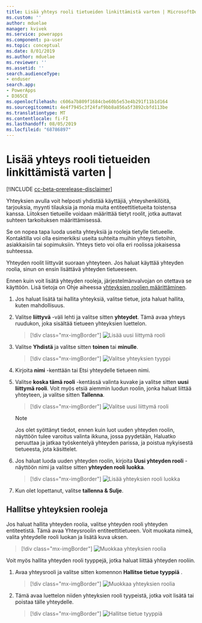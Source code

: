 ```yaml
---
title: Lisää yhteys rooli tietueiden linkittämistä varten | MicrosoftDocs
ms.custom: ''
author: mduelae
manager: kvivek
ms.service: powerapps
ms.component: pa-user
ms.topic: conceptual
ms.date: 8/01/2019
ms.author: mduelae
ms.reviewer: ''
ms.assetid: ''
search.audienceType:
- enduser
search.app:
- PowerApps
- D365CE
ms.openlocfilehash: c606a7b809f1684cbe60b5e53e4b291f11b1d164
ms.sourcegitcommit: 4e4f7945c3f24faf9bb8a856a5f3892cbfd113be
ms.translationtype: MT
ms.contentlocale: fi-FI
ms.lasthandoff: 08/05/2019
ms.locfileid: "68786897"
---
```

# <a name="add-a-connection-role-to-to-link-records-to-each-other"></a>Lisää yhteys rooli tietueiden linkittämistä varten |

[!INCLUDE [cc-beta-prerelease-disclaimer](../includes/cc-beta-prerelease-disclaimer.md)]

Yhteyksien avulla voit helposti yhdistää käyttäjiä, yhteyshenkilöitä, tarjouksia, myynti tilauksia ja monia muita entiteettitietueita toistensa kanssa. Liitoksen tietueille voidaan määrittää tietyt roolit, jotka auttavat suhteen tarkoituksen määrittämisessä.

Se on nopea tapa luoda useita yhteyksiä ja rooleja tietylle tietueelle. Kontaktilla voi olla esimerkiksi useita suhteita muihin yhteys tietoihin, asiakkaisiin tai sopimuksiin. Yhteys tieto voi olla eri roolissa jokaisessa suhteessa.

Yhteyden roolit liittyvät suoraan yhteyteen. Jos haluat käyttää yhteyden roolia, sinun on ensin lisättävä yhteyden tietueeseen.

Ennen kuin voit lisätä yhteyden rooleja, järjestelmänvalvojan on otettava se käyttöön. Lisä tietoja on Ohje aiheessa [yhteyksien roolien määrittäminen](https://docs.microsoft.com/en-us/powerapps/maker/common-data-service/configure-connection-roles).

1. Jos haluat lisätä tai hallita yhteyksiä, valitse tietue, jota haluat hallita, kuten mahdollisuus.  
2. Valitse **liittyvä** -väli lehti ja valitse sitten **yhteydet**. Tämä avaa yhteys ruudukon, joka sisältää tietueen yhteyksien luettelon.

    > [!div class="mx-imgBorder"]
    > ![Lisää uusi liittymä rooli](media/connection1.png "Lisää uusi liittymä rooli") 

3. Valitse **Yhdistä** ja valitse sitten **toinen** tai **minulle**.

    > [!div class="mx-imgBorder"]
    > ![Valitse yhteyksien tyyppi](media/connection2.png "Valitse yhteyksien tyyppi") 
  
4. Kirjoita **nimi** -kenttään tai Etsi yhteydelle tietueen nimi.

5. Valitse **koska tämä rooli** -kentässä valinta kuvake ja valitse sitten **uusi liittymä rooli**. Voit myös etsiä aiemmin luodun roolin, jonka haluat liittää yhteyteen, ja valitse sitten **Tallenna**.

    > [!div class="mx-imgBorder"]
    > ![Valitse uusi liittymä rooli](media/connection3.png "Valitse uusi liittymä rooli")  

    > [!NOTE]
    > Jos olet syöttänyt tiedot, ennen kuin luot uuden yhteyden roolin, näyttöön tulee varoitus valinta ikkuna, jossa pyydetään, Haluatko peruuttaa ja jatkaa työskentelyä yhteyden parissa, ja poistua nykyisestä tietueesta, jota käsittelet.

6. Jos haluat luoda uuden yhteyden roolin, kirjoita **Uusi yhteyden rooli** -näyttöön nimi ja valitse sitten **yhteyden rooli luokka**.

    > [!div class="mx-imgBorder"]
    >  ![Lisää yhteyksien rooli luokka](media/connection4.png "Lisää yhteyksien rooli luokka") 

7. Kun olet lopettanut, valitse **tallenna & Sulje**.

  
## <a name="manage-connection-roles"></a>Hallitse yhteyksien rooleja

Jos haluat hallita yhteyden roolia, valitse yhteyden rooli yhteyden entiteetistä. Tämä avaa Yhteysroolin entiteettitietueen.  Voit muokata nimeä, valita yhteydelle rooli luokan ja lisätä kuva uksen.


   > [!div class="mx-imgBorder"]
   > ![Muokkaa yhteyksien roolia](media/connection7.png "Muokkauksen yhteydessä-rooli") 
  
Voit myös hallita yhteyden rooli tyyppejä, jotka haluat liittää yhteyden rooliin.

1. Avaa yhteysrooli ja valitse sitten komennon **Hallitse tietue tyyppiä** . 

    > [!div class="mx-imgBorder"]
    > ![Muokkaa yhteyksien roolia](media/connection5.png "Muokkauksen yhteydessä-rooli") 
  

2. Tämä avaa luettelon niiden yhteyksien rooli tyypeistä, jotka voit lisätä tai poistaa tälle yhteydelle.

    > [!div class="mx-imgBorder"]
    > ![Hallitse tietue tyyppiä](media/connection6.png "Hallitse tietue tyyppiä") 



